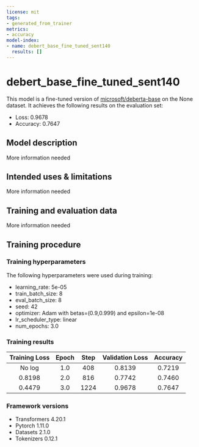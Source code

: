 ```yaml
---
license: mit
tags:
- generated_from_trainer
metrics:
- accuracy
model-index:
- name: debert_base_fine_tuned_sent140
  results: []
---
```


<!-- This model card has been generated automatically according to the information the Trainer had access to. You
should probably proofread and complete it, then remove this comment. -->

# debert_base_fine_tuned_sent140

This model is a fine-tuned version of [microsoft/deberta-base](https://huggingface.co/microsoft/deberta-base) on the None dataset.
It achieves the following results on the evaluation set:
- Loss: 0.9678
- Accuracy: 0.7647

## Model description

More information needed

## Intended uses & limitations

More information needed

## Training and evaluation data

More information needed

## Training procedure

### Training hyperparameters

The following hyperparameters were used during training:
- learning_rate: 5e-05
- train_batch_size: 8
- eval_batch_size: 8
- seed: 42
- optimizer: Adam with betas=(0.9,0.999) and epsilon=1e-08
- lr_scheduler_type: linear
- num_epochs: 3.0

### Training results

| Training Loss | Epoch | Step | Validation Loss | Accuracy |
|:-------------:|:-----:|:----:|:---------------:|:--------:|
| No log        | 1.0   | 408  | 0.8139          | 0.7219   |
| 0.8198        | 2.0   | 816  | 0.7742          | 0.7460   |
| 0.4479        | 3.0   | 1224 | 0.9678          | 0.7647   |


### Framework versions

- Transformers 4.20.1
- Pytorch 1.11.0
- Datasets 2.1.0
- Tokenizers 0.12.1
